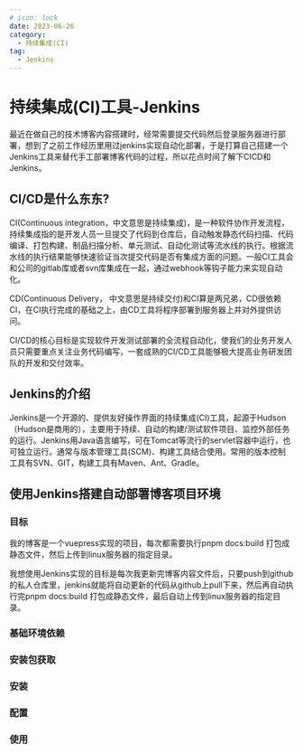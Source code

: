 ```yaml
---
# icon: lock
date: 2023-06-26
category:
  - 持续集成(CI)
tag:
  - Jenkins
---
```


# 持续集成(CI)工具-Jenkins
最近在做自己的技术博客内容搭建时，经常需要提交代码然后登录服务器进行部署，想到了之前工作经历里用过jenkins实现自动化部署，于是打算自己搭建一个Jenkins工具来替代手工部署博客代码的过程，所以花点时间了解下CICD和Jenkins。
## CI/CD是什么东东?
CI(Continuous integration，中文意思是持续集成)，是一种软件协作开发流程，持续集成指的是开发人员一旦提交了代码到仓库后，自动触发静态代码扫描、代码编译、打包构建、制品扫描分析、单元测试、自动化测试等流水线的执行。根据流水线的执行结果能够快速验证当次提交代码是否有集成方面的问题。一般CI工具会和公司的gitlab库或者svn库集成在一起，通过webhook等钩子能力来实现自动化。  

CD(Continuous Delivery， 中文意思是持续交付)和CI算是两兄弟，CD很依赖CI，在CI执行完成的基础之上，由CD工具将程序部署到服务器上并对外提供访问。  

CI/CD的核心目标是实现软件开发测试部署的全流程自动化，使我们的业务开发人员只需要重点关注业务代码编写，一套成熟的CI/CD工具能够极大提高业务研发团队的开发和交付效率。  

 
## Jenkins的介绍
Jenkins是一个开源的、提供友好操作界面的持续集成(CI)工具，起源于Hudson（Hudson是商用的），主要用于持续、自动的构建/测试软件项目、监控外部任务的运行。Jenkins用Java语言编写，可在Tomcat等流行的servlet容器中运行，也可独立运行。通常与版本管理工具(SCM)、构建工具结合使用。常用的版本控制工具有SVN、GIT，构建工具有Maven、Ant、Gradle。  


## 使用Jenkins搭建自动部署博客项目环境
### 目标

我的博客是一个vuepress实现的项目，每次都需要执行pnpm docs:build 打包成静态文件，然后上传到linux服务器的指定目录。  

我想使用Jenkins实现的目标是每次我更新完博客内容文件后，只要push到github的私人仓库里，jenkins就能将自动更新的代码从github上pull下来，然后再自动执行完pnpm docs:build 打包成静态文件，最后自动上传到linux服务器的指定目录。
 

### 基础环境依赖
### 安装包获取
### 安装
### 配置
### 使用
 
